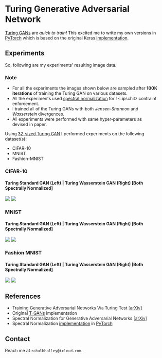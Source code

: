 # Turing Generative Adversarial Network
[Turing GANs](https://arxiv.org/abs/1810.10948) are *quick to train!* This excited me to write my own versions in [PyTorch](https://pytorch.org) which is based on the original Keras [implementation](https://github.com/bojone/T-GANs).

## Experiments
So, following are my experiments' resulting image data.

### Note
- For all the experiments the images shown below are sampled after **100K iterations** of training the Turing GAN on various datasets. 
- All the experiments used [spectral normalization](https://arxiv.org/abs/1802.05957) for 1-Lipschitz contraint enforcement. 
- I trained all of the Turing GANs with both *Jensen-Shannon* and *Wasserstein* divergences.
- All experiments were performed with same hyper-parameters as devised in paper.

Using [32-sized Turing GAN](https://github.com/rahulbhalley/turing-gan.pytorch/blob/master/t_sn_gan_32.py) I performed experiments on the following dataset(s):
- CIFAR-10
- MNIST
- Fashion-MNIST

### CIFAR-10
#### Turing Standard GAN (Left) | Turing Wasserstein GAN (Right) [Both Spectrally Normalized]
![](https://github.com/rahulbhalley/turing-gan.pytorch/raw/master/sgan/samples/cifar-10/latest_100000.png)
![](https://github.com/rahulbhalley/turing-gan.pytorch/raw/master/wgan/samples/cifar-10/latest_100000.png)

### MNIST
#### Turing Standard GAN (Left) | Turing Wasserstein GAN (Right) [Both Spectrally Normalized]
![](https://github.com/rahulbhalley/turing-gan.pytorch/raw/master/sgan/samples/mnist/latest_100000.png)
![](https://github.com/rahulbhalley/turing-gan.pytorch/raw/master/wgan/samples/mnist/latest_100000.png)

### Fashion MNIST
#### Turing Standard GAN (Left) | Turing Wasserstein GAN (Right) [Both Spectrally Normalized]
![](https://github.com/rahulbhalley/turing-gan.pytorch/raw/master/sgan/samples/fashion-mnist/latest_100000.png)
![](https://github.com/rahulbhalley/turing-gan.pytorch/raw/master/wgan/samples/fashion-mnist/latest_100000.png)

## References
- Training Generative Adversarial Networks Via Turing Test [[arXiv](https://arxiv.org/abs/1810.10948)]
- Original [T-GANs](https://github.com/bojone/T-GANs) implementation
- Spectral Normalization for Generative Adversarial Networks [[arXiv](https://arxiv.org/abs/1802.05957)]
- Spectral Normalization [implementation](https://github.com/christiancosgrove/pytorch-spectral-normalization-gan/blob/master/spectral_normalization.py) in [PyTorch](https://pytorch.org)

## Contact
Reach me at `rahulbhalley@icloud.com`.
